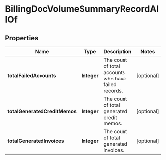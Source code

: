 

# BillingDocVolumeSummaryRecordAllOf


## Properties

| Name | Type | Description | Notes |
|------------ | ------------- | ------------- | -------------|
|**totalFailedAccounts** | **Integer** | The count of total accounts who have failed records. |  [optional] |
|**totalGeneratedCreditMemos** | **Integer** | The count of total generated credit memos.  |  [optional] |
|**totalGeneratedInvoices** | **Integer** | The count of total generated invoices.  |  [optional] |



